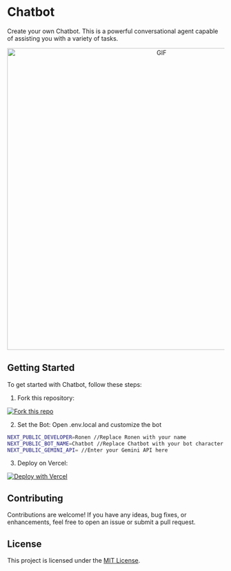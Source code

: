 # Chatbot

Create your own Chatbot. This is a powerful conversational agent capable of assisting you with a variety of tasks.

<div align="center">
<img hight="300" width="700" alt="GIF" align="center" src="https://media1.tenor.com/m/vORI9e-AqoUAAAAC/menhera-chan-chibi.gif">
</div>

## Getting Started

To get started with Chatbot, follow these steps:

1. Fork this repository:

[![Fork this repo](https://img.shields.io/badge/Fork-This%20Repo-blue?logo=github)](https://github.com/Ronen6999/custom-chatbot/fork)


2. Set the Bot:
Open .env.local and customize the bot
```bash
NEXT_PUBLIC_DEVELOPER=Ronen //Replace Ronen with your name
NEXT_PUBLIC_BOT_NAME=Chatbot //Replace Chatbot with your bot character name
NEXT_PUBLIC_GEMINI_API= //Enter your Gemini API here
```

3. Deploy on Vercel:

[![Deploy with Vercel](https://vercel.com/button)](https://vercel.com/new?utm_medium=default-template&filter=next.js&utm_source=create-next-app&utm_campaign=create-next-app-readme)

## Contributing

Contributions are welcome! If you have any ideas, bug fixes, or enhancements, feel free to open an issue or submit a pull request.

## License

This project is licensed under the [MIT License](LICENSE).
